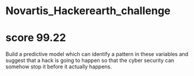 # Novartis_Hackerearth_challenge 
# score 99.22
Build a predictive model which can identify a pattern in these variables and suggest that a hack is going to happen so that the cyber security can somehow stop it before it actually happens.
